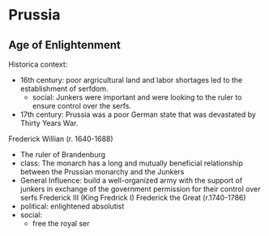 

# Prussia

## Age of Enlightenment

Historica context: 
   - 16th century: poor argricultural land and labor shortages
     led to the establishment of serfdom. 
     - social: Junkers were important and were looking to the ruler to ensure control over the serfs.
   - 17th century: Prussia was a poor German state that was devastated by Thirty Years War.

Frederick Willian (r. 1640-1688)
  - The ruler of Brandenburg
  - class: The monarch has a long and mutually beneficial relationship between the Prussian monarchy and the Junkers
  - General Influence:  build a well-organized army with the support of junkers in exchange of the government permission for their control over serfs
Frederick III (King Fredrick I)
Frederick the Great (r.1740-1786)
  - political: enlightened absolutist
  - social: 
    - free the royal ser



  
<!--stackedit_data:
eyJoaXN0b3J5IjpbLTIwNTg3MzY1MjAsNzMwOTk4MTE2XX0=
-->